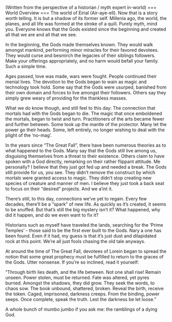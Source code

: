 (Written from the perspective of a historian / myth expert in-world)
=== World Overview ===
The world of Eirial (Air-aye-ell). Now that is a story worth telling. It is but a shadow of its former self. Millenia ago, the world, the planes, and all life was formed at the stroke of a quill. Purely myth, mind you. Everyone knows that the Gods existed since the beginning and created all that we are and all that we see.

In the beginning, the Gods made themselves known. They would walk amongst mankind, performing minor miracles for their favored devotees. They would curse and besmirch the legacies of their siblings followers. Make your offerings appropriately, and no harm would befall your family. Such a simple time.

Ages passed, love was made, wars were fought. People continued their menial lives. The devotion to the Gods began to wain as magic and technology took hold. Some say that the Gods were usurped, banished from their own domain and forces to live amongst their followers. Others say they simply grew weary of providing for the thankless masses.

What we do know though, and still feel to this day: The connection that mortals had with the Gods began to die. The magic that once emboldened the mortals, began to twist and turn. Practitioners of the arts became fewer and further between. Some took up the mantle of the protector. Many let the power go their heads. Some, left entirely, no longer wishing to deal with the plight of the ‘no-mag’.

In the years since “The Great Fall”, there have been numerous theories as to what happened to the Gods. Many say that the Gods still live among us, disguising themselves from a threat to their existence. Others claim to have spoken with a God directly, remarking on their rather flippant attitude. Me personally? I believe that they just got fed up and needed a break. The Gods still provide for us, you see. They didn’t remove the construct by which mortals were granted access to magic. They didn’t stop creating new species of creature and manner of men. I believe they just took a back seat to focus on their “desired” projects. And we a’int it.

There’s still, to this day, connections we’ve yet to regain. Every few decades, there’ll be a “spark” of new life. As quickly as it’s created, it seems to be snuffed. But that’s still the big mystery isn’t it? What happened, why did it happen, and do we even want to fix it?

Historians such as myself have traveled the lands, searching for the ‘Prime Temples’ - those said to be the first ever built to the Gods. Nary a one has been found. Even if it had, my guess is that it’s just dust and dilapidated rock at this point. We’re all just fools chasing the old tale anyways.

At around the time of The Great Fall, devotees of Lorein began to spread the notion that some great prophecy must be fulfilled to return to the graces of the Gods. Utter nonsense. If you’re so inclined, read it yourself:

“Through birth lies death, and the life between.
Not one shall rise! Remain unseen.
Power stolen, must be returned.
Fate was altered, yet pyres burned.
Amongst the shadows, they did grow.
They seek the words, to chaos sow.
The book unbound, shattered, broken.
Reveal the birth, receive the token.
Caged, imprisoned, darkness creeps.
From the binding, power seeps.
Once complete, speak the truth.
Lest the darkness be let loose.”

A whole bunch of mumbo jumbo if you ask me: the ramblings of a dying God.
